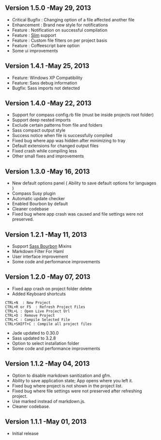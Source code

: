 ## Version 1.5.0 -May 29, 2013

* Critical Bugfix : Changing option of a file affected another file
* Enhancement : Brand new style for notifications
* Feature : Notification on successful compilation
* Feature : [Slim](http://slim-lang.com) support
* Feature : Custom file filters on per project basis
* Feature : Coffeescript bare option
* Some ui improvements

## Version 1.4.1 -May 25, 2013

* Feature: Windows XP Compatibility
* Feature: Sass debug information
* Bugfix: Sass imports not detected

## Version 1.4.0 -May 22, 2013

* Support for compass config.rb file (must be inside projects root folder)
* Support deep nested imports
* Exclude certain patterns from file and folders
* Sass compact output style
* Success notice when file is successfully compiled
* Fixed bug where app was hidden after minimizing to tray
* Default extensions for changed output files
* Fixed crash while compiling less
* Other small fixes and improvements


## Version 1.3.0 -May 16, 2013

* New default options panel ( Ability to save default options for languages )
* Compass Susy plugin
* Automatic update checker
* Enabled Bourbon by default
* Cleaner codebase
* Fixed bug where app crash was caused and file settings were not preserved.


## Version 1.2.1 -May 11, 2013

* Support [Sass Bourbon](http://bourbon.io) Mixins
* Markdown Filter For Haml
* User interface improvement
* Some code and performance improvements


## Version 1.2.0 -May 07, 2013

* Fixed app crash on project folder delete
* Added Keyboard shortcuts

```
CTRL+N  : New Project
CTRL+R or F5  : Refresh Project Files
CTRL+L : Open Live Project Url
CTRL+D : Remove Project
CTRL+C : Compile Selected File
CTRL+SHIFT+C : Compile all project files
```
* Jade updated to 0.30.0
* Sass updated to 3.2.8
* Option to select installation folder
* Some code and performance improvements

## Version 1.1.2 -May 04, 2013

* Option to disable markdown sanitization and gfm.
* Ability to save application state; App opens where you left it.
* Fixed bug where project is not shown in the project list.
* Fixed bug where file settings were not preserved after refreshing project.
* Use marked instead of markdown.js.
* Cleaner codebase.


## Version 1.1.1 -May 01, 2013

* Initial release
